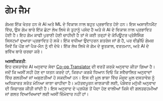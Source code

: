 <!--
CO_OP_TRANSLATOR_METADATA:
{
  "original_hash": "702dc1df5d0285dbe4d04bee982d183e",
  "translation_date": "2025-08-26T09:02:05+00:00",
  "source_file": "lessons/1-Intro/assignment.md",
  "language_code": "pa"
}
-->
# ਗੇਮ ਜੈਮ

ਗੇਮਜ਼ ਇੱਕ ਖੇਤਰ ਹਨ ਜੋ AI ਅਤੇ ML ਦੇ ਵਿਕਾਸ ਨਾਲ ਬਹੁਤ ਪ੍ਰਭਾਵਿਤ ਹੋਏ ਹਨ। ਇਸ ਅਸਾਈਨਮੈਂਟ ਵਿੱਚ, ਉਸ ਗੇਮ ਬਾਰੇ ਇੱਕ ਛੋਟਾ ਲੇਖ ਲਿਖੋ ਜੋ ਤੁਹਾਨੂੰ ਪਸੰਦ ਹੈ ਅਤੇ ਜੋ AI ਦੇ ਵਿਕਾਸ ਨਾਲ ਪ੍ਰਭਾਵਿਤ ਹੋਈ ਹੈ। ਇਹ ਗੇਮ ਕਾਫੀ ਪੁਰਾਣੀ ਹੋਣੀ ਚਾਹੀਦੀ ਹੈ ਤਾਂ ਜੋ ਕਈ ਤਰ੍ਹਾਂ ਦੇ ਕੰਪਿਊਟਰ ਪ੍ਰੋਸੈਸਿੰਗ ਸਿਸਟਮਾਂ ਦੁਆਰਾ ਪ੍ਰਭਾਵਿਤ ਹੋ ਸਕੇ। ਇੱਕ ਵਧੀਆ ਉਦਾਹਰਨ ਸ਼ਤਰੰਜ ਜਾਂ ਗੋ ਹੈ, ਪਰ ਵੀਡੀਓ ਗੇਮਜ਼ ਜਿਵੇਂ ਕਿ ਪੋਂਗ ਜਾਂ ਪੈਕ-ਮੈਨ ਨੂੰ ਵੀ ਦੇਖੋ। ਇੱਕ ਲੇਖ ਲਿਖੋ ਜੋ ਗੇਮ ਦੇ ਭੂਤਕਾਲ, ਵਰਤਮਾਨ, ਅਤੇ AI ਦੇ ਭਵਿੱਖ ਬਾਰੇ ਚਰਚਾ ਕਰੇ।

**ਅਸਵੀਕਰਤੀ**:  
ਇਹ ਦਸਤਾਵੇਜ਼ AI ਅਨੁਵਾਦ ਸੇਵਾ [Co-op Translator](https://github.com/Azure/co-op-translator) ਦੀ ਵਰਤੋਂ ਕਰਕੇ ਅਨੁਵਾਦ ਕੀਤਾ ਗਿਆ ਹੈ। ਜਦੋਂ ਕਿ ਅਸੀਂ ਸਹੀ ਹੋਣ ਦਾ ਯਤਨ ਕਰਦੇ ਹਾਂ, ਕਿਰਪਾ ਕਰਕੇ ਧਿਆਨ ਦਿਓ ਕਿ ਸਵੈਚਾਲਿਤ ਅਨੁਵਾਦਾਂ ਵਿੱਚ ਗਲਤੀਆਂ ਜਾਂ ਅਸੁਣਤੀਆਂ ਹੋ ਸਕਦੀਆਂ ਹਨ। ਇਸ ਦੀ ਮੂਲ ਭਾਸ਼ਾ ਵਿੱਚ ਮੌਜੂਦ ਮੂਲ ਦਸਤਾਵੇਜ਼ ਨੂੰ ਅਧਿਕਾਰਤ ਸਰੋਤ ਮੰਨਿਆ ਜਾਣਾ ਚਾਹੀਦਾ ਹੈ। ਮਹੱਤਵਪੂਰਨ ਜਾਣਕਾਰੀ ਲਈ, ਪੇਸ਼ੇਵਰ ਮਨੁੱਖੀ ਅਨੁਵਾਦ ਦੀ ਸਿਫਾਰਸ਼ ਕੀਤੀ ਜਾਂਦੀ ਹੈ। ਇਸ ਅਨੁਵਾਦ ਦੇ ਪ੍ਰਯੋਗ ਤੋਂ ਪੈਦਾ ਹੋਣ ਵਾਲੀਆਂ ਕਿਸੇ ਵੀ ਗਲਤਫਹਮੀਆਂ ਜਾਂ ਗਲਤ ਵਿਆਖਿਆਵਾਂ ਲਈ ਅਸੀਂ ਜ਼ਿੰਮੇਵਾਰ ਨਹੀਂ ਹਾਂ।